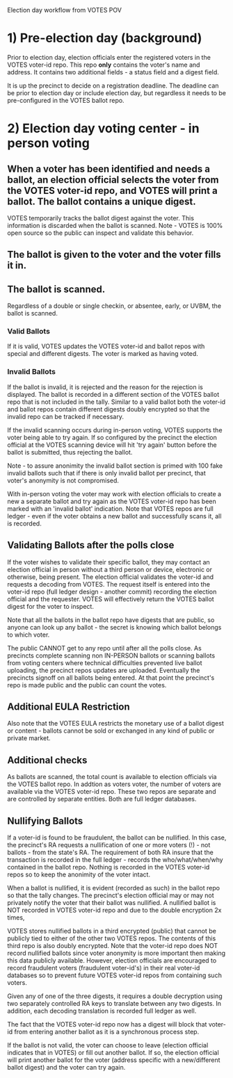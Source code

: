 Election day workflow from VOTES POV

# 1) Pre-election day (background)

Prior to election day, election officials enter the registered voters in the VOTES voter-id repo.  This repo __only__ contains the voter's name and address.  It contains two additional fields - a status field and a digest field.

It is up the precinct to decide on a registration deadline.  The deadline can be prior to election day or include election day, but regardless it needs to be pre-configured in the VOTES ballot repo.

# 2) Election day voting center - in person voting

## When a voter has been identified and needs a ballot, an election official selects the voter from the VOTES voter-id repo, and VOTES will print a ballot.  The ballot contains a unique digest.

VOTES temporarily tracks the ballot digest against the voter.  This information is discarded when the ballot is scanned.  Note - VOTES is 100% open source so the public can inspect and validate this behavior.

## The ballot is given to the voter and the voter fills it in.

## The ballot is scanned.

Regardless of a double or single checkin, or absentee, early, or UVBM, the ballot is scanned.

### Valid Ballots

If it is valid, VOTES updates the VOTES voter-id and ballot repos with special and different digests.  The voter is marked as having voted.

### Invalid Ballots

If the ballot is invalid, it is rejected and the reason for the rejection is displayed.  The ballot is recorded in a different section of the VOTES ballot repo that is not included in the tally.  Similar to a valid ballot both the voter-id and ballot repos contain different digests doubly encrypted so that the invalid repo can be tracked if necessary.

If the invalid scanning occurs during in-person voting, VOTES supports the voter being able to try again.  If so configured by the precinct the election official at the VOTES scanning device will hit 'try again' button before the ballot is submitted, thus rejecting the ballot.

Note - to assure anonimity the invalid ballot section is primed with 100 fake invalid ballots such that if there is only invalid ballot per precinct, that voter's anonymity is not compromised.

With in-person voting the voter may work with election officials to create a new a separate ballot and try again as the VOTES voter-id repo has been marked with an 'invalid ballot' indication.  Note that VOTES repos are full ledger - even if the voter obtains a new ballot and successfully scans it, all is recorded.

## Validating Ballots after the polls close

If the voter wishes to validate their specific ballot, they may contact an election official in person without a third person or device, electronic or otherwise, being present.  The election official validates the voter-id and requests a decoding from VOTES.  The request itself is entered into the voter-id repo (full ledger design - another commit) recording the election official and the requester.  VOTES will effectively return the VOTES ballot digest for the voter to inspect.

Note that all the ballots in the ballot repo have digests that are public, so anyone can look up any ballot - the secret is knowing which ballot belongs to which voter.

The public CANNOT get to any repo until after all the polls close.  As precincts complete scanning non IN-PERSON ballots or scanning ballots from voting centers where technical difficulties prevented live ballot uploading, the precinct repos updates are uploaded.  Eventually the precincts signoff on all ballots being entered.  At that point the precinct's repo is made public and the public can count the votes.

## Additional EULA Restriction

Also note that the VOTES EULA restricts the monetary use of a ballot digest or content - ballots cannot be sold or exchanged in any kind of public or private market.

## Additional checks

As ballots are scanned, the total count is available to election officials via the VOTES ballot repo.  In addtion as voters voter, the number of voters are available via the VOTES voter-id repo.  These two repos are separate and are controlled by separate entities.  Both are full ledger databases.

## Nullifying Ballots

If a voter-id is found to be fraudulent, the ballot can be nullified.  In this case, the precinct's RA requests a nullification of one or more voters (!) - not ballots - from the state's RA.  The requirement of both RA insure that the transaction is recorded in the full ledger - records the who/what/when/why contained in the ballot repo.  Nothing is recorded in the VOTES voter-id repos so to keep the anonimity of the voter intact.

When a ballot is nullified, it is evident (recorded as such) in the ballot repo so that the tally changes.  The precinct's election official may or may not privately notify the voter that their ballot was nullified.  A nullified ballot is NOT recorded in VOTES voter-id repo and due to the double encryption 2x times, 


VOTES stores nullified ballots in a third encrypted (public) that cannot be publicly tied to either of the other two VOTES repos.  The contents of this third repo is also doubly encrypted.  Note that the  voter-id repo does NOT record nullified ballots since voter anonymity is more important then making this data publicly available.  However, election officials are encouraged to record fraudulent voters (fraudulent voter-id's) in their real voter-id databases so to prevent future VOTES voter-id repos from containing such voters.





Given any of one of the three digests, it requires a double decryption using two separately controlled RA keys to translate between any two digests.  In addition, each decoding translation is recorded full ledger as well.

The fact that the VOTES voter-id repo now has a digest will block that voter-id from entering another ballot as it is a synchronous process step.

If the ballot is not valid, the voter can choose to leave (election official indicates that in VOTES) or fill out another ballot.  If so, the election official will print another ballot for the voter (address specific with a new/different ballot digest) and the voter can try again.
